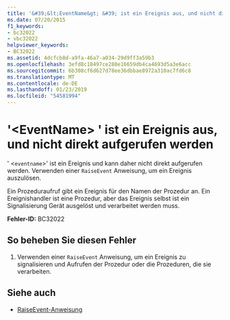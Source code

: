 ```yaml
---
title: '&#39;&lt;EventName&gt; &#39; ist ein Ereignis aus, und nicht direkt aufgerufen werden'
ms.date: 07/20/2015
f1_keywords:
- bc32022
- vbc32022
helpviewer_keywords:
- BC32022
ms.assetid: 4dcfcb8d-a9fa-46a7-a034-29d9ff3a59b3
ms.openlocfilehash: 3efd8c18497ce288e16659db4ca4693d5a3e6acc
ms.sourcegitcommit: 6b308cf6d627d78ee36dbbae8972a310ac7fd6c8
ms.translationtype: MT
ms.contentlocale: de-DE
ms.lasthandoff: 01/23/2019
ms.locfileid: "54581994"
---
```

# <a name="39lteventnamegt39-is-an-event-and-cannot-be-called-directly"></a>&#39;&lt;EventName&gt; &#39; ist ein Ereignis aus, und nicht direkt aufgerufen werden
' <`eventname`>' ist ein Ereignis und kann daher nicht direkt aufgerufen werden. Verwenden einer `RaiseEvent` Anweisung, um ein Ereignis auszulösen.  
  
 Ein Prozeduraufruf gibt ein Ereignis für den Namen der Prozedur an. Ein Ereignishandler ist eine Prozedur, aber das Ereignis selbst ist ein Signalisierung Gerät ausgelöst und verarbeitet werden muss.  
  
 **Fehler-ID:** BC32022  
  
## <a name="to-correct-this-error"></a>So beheben Sie diesen Fehler  
  
1.  Verwenden einer `RaiseEvent` Anweisung, um ein Ereignis zu signalisieren und Aufrufen der Prozedur oder die Prozeduren, die sie verarbeiten.  
  
## <a name="see-also"></a>Siehe auch
- [RaiseEvent-Anweisung](../../../visual-basic/language-reference/statements/raiseevent-statement.md)
